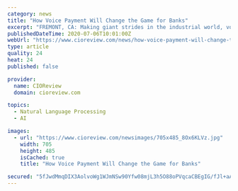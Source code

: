 ```yaml
---
category: news
title: "How Voice Payment Will Change the Game for Banks"
excerpt: "FREMONT, CA: Making giant strides in the industrial world, voice recognition technology is most used with the emergence"
publishedDateTime: 2020-07-06T10:01:00Z
webUrl: "https://www.cioreview.com/news/how-voice-payment-will-change-the-game-for-banks-nid-31540-cid-171.html"
type: article
quality: 24
heat: 24
published: false

provider:
  name: CIOReview
  domain: cioreview.com

topics:
  - Natural Language Processing
  - AI

images:
  - url: "https://www.cioreview.com/newsimages/705x485_8Ox6KLVz.jpg"
    width: 705
    height: 485
    isCached: true
    title: "How Voice Payment Will Change the Game for Banks"

secured: "5fJwdMmqDIX3AolvoWg1WJmNSw90Yfw08mjL3h5O88oPVqcaCBEgIG/fJl+aAw+xx+pYrbHb/a1Z2EmJAeMMqRwXApthh9j0Dm1dL0wpOl3hkhnsQiiMEwwEy1Zxwui1vkhhmdIz25BHwo4LKS3cDhx3bFog+2lOkzmy+27XX14AbQwLwZFDEItUSa/QRBwnUHuLCR13cRr7tpKbp2hjgSFLawcC2gvypjsA9r9eBbuVDZ60M1t6O1gmphN9ZC5tLD4+mYIPFUVZPF5KLAyv5+a4H2S6gU4DRLWyFZ9SZtPG73+Xl/+hORownFoKkw2Hdch7J2H/o/l4DeCLy9oF5Q==;UpYYixJ9fzL9ggi2OoXj+g=="
---
```


